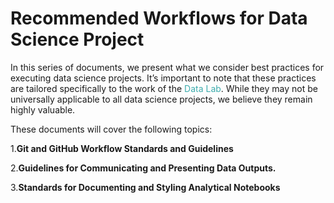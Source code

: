 # Recommended Workflows for Data Science Project
In this series of documents, we present what we consider best practices for executing data science projects. It’s important to note that these practices are tailored specifically to the work of the <span style="color:#3EACAD">Data Lab</span>. While they may not be universally applicable to all data science projects, we believe they remain highly valuable. 

These documents will cover the following topics:

1.**Git and GitHub Workflow Standards and Guidelines**

2.**Guidelines for Communicating and Presenting Data Outputs.**

3.**Standards for Documenting and Styling Analytical Notebooks**

